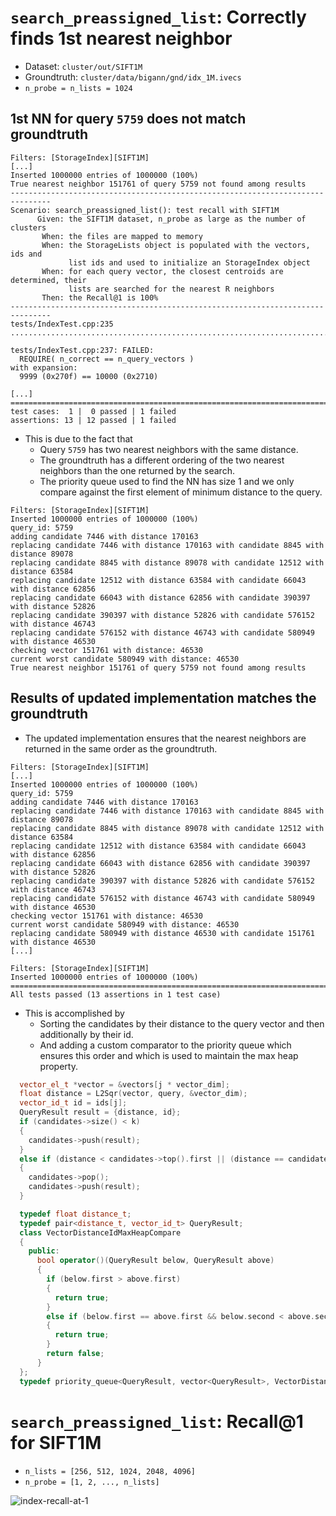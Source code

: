 # `search_preassigned_list`: Correctly finds 1st nearest neighbor
- Dataset: `cluster/out/SIFT1M`
- Groundtruth: `cluster/data/bigann/gnd/idx_1M.ivecs`
- `n_probe = n_lists = 1024`


## 1st NN for query `5759` does not match groundtruth

```
Filters: [StorageIndex][SIFT1M]
[...]
Inserted 1000000 entries of 1000000 (100%)
True nearest neighbor 151761 of query 5759 not found among results
-------------------------------------------------------------------------------
Scenario: search_preassigned_list(): test recall with SIFT1M
      Given: the SIFT1M dataset, n_probe as large as the number of clusters
       When: the files are mapped to memory
       When: the StorageLists object is populated with the vectors, ids and
             list ids and used to initialize an StorageIndex object
       When: for each query vector, the closest centroids are determined, their
             lists are searched for the nearest R neighbors
       Then: the Recall@1 is 100%
-------------------------------------------------------------------------------
tests/IndexTest.cpp:235
...............................................................................

tests/IndexTest.cpp:237: FAILED:
  REQUIRE( n_correct == n_query_vectors )
with expansion:
  9999 (0x270f) == 10000 (0x2710)

[...]
===============================================================================
test cases:  1 |  0 passed | 1 failed
assertions: 13 | 12 passed | 1 failed
```
- This is due to the fact that
  - Query `5759` has two nearest neighbors with the same distance.
  - The groundtruth has a different ordering of the two nearest neighbors than the one returned by the search.
  - The priority queue used to find the NN has size 1 and we only compare against the first element of minimum distance to the query.
```
Filters: [StorageIndex][SIFT1M]
Inserted 1000000 entries of 1000000 (100%)
query_id: 5759
adding candidate 7446 with distance 170163
replacing candidate 7446 with distance 170163 with candidate 8845 with distance 89078
replacing candidate 8845 with distance 89078 with candidate 12512 with distance 63584
replacing candidate 12512 with distance 63584 with candidate 66043 with distance 62856
replacing candidate 66043 with distance 62856 with candidate 390397 with distance 52826
replacing candidate 390397 with distance 52826 with candidate 576152 with distance 46743
replacing candidate 576152 with distance 46743 with candidate 580949 with distance 46530
checking vector 151761 with distance: 46530
current worst candidate 580949 with distance: 46530
True nearest neighbor 151761 of query 5759 not found among results
```

## Results of updated implementation matches the groundtruth
- The updated implementation ensures that the nearest neighbors are returned in the same order as the groundtruth.
```
Filters: [StorageIndex][SIFT1M]
[...]
Inserted 1000000 entries of 1000000 (100%)
query_id: 5759
adding candidate 7446 with distance 170163
replacing candidate 7446 with distance 170163 with candidate 8845 with distance 89078
replacing candidate 8845 with distance 89078 with candidate 12512 with distance 63584
replacing candidate 12512 with distance 63584 with candidate 66043 with distance 62856
replacing candidate 66043 with distance 62856 with candidate 390397 with distance 52826
replacing candidate 390397 with distance 52826 with candidate 576152 with distance 46743
replacing candidate 576152 with distance 46743 with candidate 580949 with distance 46530
checking vector 151761 with distance: 46530
current worst candidate 580949 with distance: 46530
replacing candidate 580949 with distance 46530 with candidate 151761 with distance 46530
[...]
```
```
Filters: [StorageIndex][SIFT1M]
Inserted 1000000 entries of 1000000 (100%)
===============================================================================
All tests passed (13 assertions in 1 test case)
```
- This is accomplished by
  - Sorting the candidates by their distance to the query vector and then additionally by their id.
  - And adding a custom comparator to the priority queue which ensures this order and which is used to maintain the max heap property.
```c++
  vector_el_t *vector = &vectors[j * vector_dim];
  float distance = L2Sqr(vector, query, &vector_dim);
  vector_id_t id = ids[j];
  QueryResult result = {distance, id};
  if (candidates->size() < k)
  {
    candidates->push(result);
  }
  else if (distance < candidates->top().first || (distance == candidates->top().first && id < candidates->top().second))
  {
    candidates->pop();
    candidates->push(result);
  }
```
 

```c++
  typedef float distance_t;
  typedef pair<distance_t, vector_id_t> QueryResult;
  class VectorDistanceIdMaxHeapCompare
  {
    public:
      bool operator()(QueryResult below, QueryResult above)
      {
        if (below.first > above.first)
        {
          return true;
        }
        else if (below.first == above.first && below.second < above.second)
        {
          return true;
        }
        return false;
      }
  };
  typedef priority_queue<QueryResult, vector<QueryResult>, VectorDistanceIdMaxHeapCompare> heap_t;
```

# `search_preassigned_list`: Recall@1 for SIFT1M
- `n_lists = [256, 512, 1024, 2048, 4096]`
- `n_probe = [1, 2, ..., n_lists]`

![index-recall-at-1](index-recall-at-1.jpg)